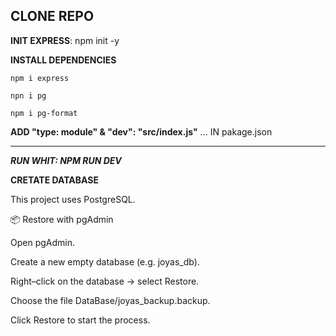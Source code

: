 **CLONE REPO**
-----------------------------
**INIT EXPRESS**: 
	npm init -y

**INSTALL DEPENDENCIES**

	npm i express

	npn i pg

	npm i pg-format

**ADD "type: module" & "dev": "src/index.js"** ... IN  pakage.json

-------------------------------------------

***RUN WHIT: NPM RUN DEV***

**CRETATE DATABASE**

This project uses PostgreSQL.

📦 Restore with pgAdmin

Open pgAdmin.

Create a new empty database (e.g. joyas_db).

Right–click on the database → select Restore.

Choose the file DataBase/joyas_backup.backup.

Click Restore to start the process.
